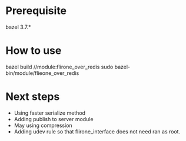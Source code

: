 # Prerequisite 
bazel 3.7.*

# How to use  
bazel build //module:flirone_over_redis
sudo bazel-bin/module/flieone_over_redis


# Next steps 
* Using faster serialize method
* Adding publish to server module
* May using compression 
* Adding udev rule so that flirone_interface does not need ran as root.